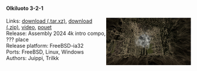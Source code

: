 #### Olkiluoto 3-2-1
<a href="https://raw.githubusercontent.com/faemiyah/faemiyah-demoscene_2024-08_4k-intro_olkiluoto_3-2-1/master/screenshot_large.png"><img src="https://raw.githubusercontent.com/faemiyah/faemiyah-demoscene_2024-08_4k-intro_olkiluoto_3-2-1/master/screenshot_www.jpg" height="130em" align="right" /></a>
Links: [download (.tar.xz)](http://faemiyah.fi/data/olkiluoto_3-2-1.tar.xz), [download (.zip)](http://faemiyah.fi/data/olkiluoto_3-2-1.zip), [video](http://faemiyah.fi/data/olkiluoto_3-2-1.mp4), [pouet](http://www.pouet.net/prod.php?which=97439)  
Release: Assembly 2024 4k intro compo, ??? place  
Release platform: FreeBSD-ia32  
Ports: FreeBSD, Linux, Windows  
Authors: Juippi, Trilkk
